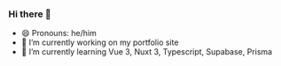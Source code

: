 ### Hi there 👋

- 😄 Pronouns: he/him
- 🔭 I’m currently working on my portfolio site
- 🌱 I’m currently learning Vue 3, Nuxt 3, Typescript, Supabase, Prisma

<!--
**marfalkov/marfalkov** is a ✨ _special_ ✨ repository because its `README.md` (this file) appears on your GitHub profile.

Here are some ideas to get you started:

- 🔭 I’m currently working on ...
- 🌱 I’m currently learning ...
- 👯 I’m looking to collaborate on ...
- 🤔 I’m looking for help with ...
- 💬 Ask me about ...
- 📫 How to reach me: ...
- 😄 Pronouns: ...
- ⚡ Fun fact: ...
-->
